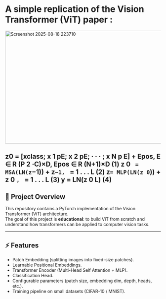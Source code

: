 # A simple replication of the **Vision Transformer (ViT)** paper :  
<img width="693" height="364" alt="Screenshot 2025-08-18 223710" src="https://github.com/user-attachments/assets/ef7883c4-d3b8-462b-848e-0b31a74a2990" />

z0 = [xclass; x
1
pE; x
2
pE; · · · ; x
N
p E] + Epos, E ∈ R
(P
2
·C)×D, Epos ∈ R
(N+1)×D (1)
z
0
` = MSA(LN(z`−1)) + z`−1, ` = 1 . . . L (2)
z` = MLP(LN(z
0
`)) + z
0
`, ` = 1 . . . L (3)
y = LN(z
0
L) (4)
---

## 📌 Project Overview
This repository contains a PyTorch implementation of the Vision Transformer (ViT) architecture.  
The goal of this project is **educational**: to build ViT from scratch and understand how transformers can be applied to computer vision tasks.

---

## ⚡ Features
- Patch Embedding (splitting images into fixed-size patches).
- Learnable Positional Embeddings.
- Transformer Encoder (Multi-Head Self Attention + MLP).
- Classification Head.
- Configurable parameters (patch size, embedding dim, depth, heads, etc.).
- Training pipeline on small datasets (CIFAR-10 / MNIST).


